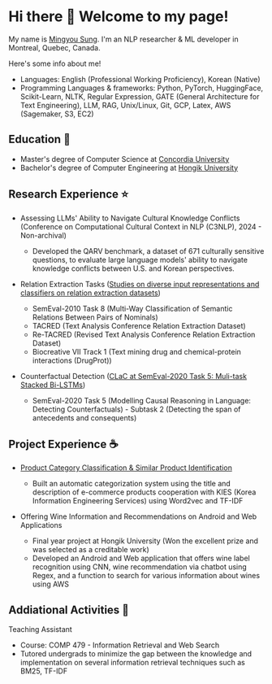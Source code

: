 # Hi there 👋 Welcome to my page!

My name is <a href="http://www.linkedin.com/in/mingyou-sung-0449a0184/">Mingyou Sung</a>. I'm an NLP researcher & ML developer in Montreal, Quebec, Canada.

Here's some info about me! 
- Languages: English (Professional Working Proficiency), Korean (Native)
- Programming Languages & frameworks: Python, PyTorch, HuggingFace, Scikit-Learn, NLTK, Regular Expression, GATE (General Architecture for Text Engineering), LLM, RAG, Unix/Linux, Git, GCP, Latex, AWS (Sagemaker, S3, EC2)

## Education 🏫
- Master's degree of Computer Science at <a href="http://www.concordia.ca/">Concordia University</a>
- Bachelor's degree of Computer Engineering at <a href="https://www.hongik.ac.kr/en/index.do">Hongik University</a>

## Research Experience ⭐
- Assessing LLMs' Ability to Navigate Cultural Knowledge Conflicts (Conference on Computational Cultural Context in NLP (C3NLP), 2024 - Non-archival)
  - Developed the QARV benchmark, a dataset of 671 culturally sensitive questions, to evaluate large language models' ability to navigate knowledge conflicts between U.S. and Korean perspectives.
 
- Relation Extraction Tasks (<a href="http://spectrum.library.concordia.ca/id/eprint/990412/">Studies on diverse input representations and classifiers on relation extraction datasets</a>)
  - SemEval-2010 Task 8 (Multi-Way Classification of Semantic Relations Between Pairs of Nominals)
  - TACRED (Text Analysis Conference Relation Extraction Dataset)
  - Re-TACRED (Revised Text Analysis Conference Relation Extraction Dataset)
  - Biocreative VII Track 1 (Text mining drug and chemical-protein interactions (DrugProt))

- Counterfactual Detection (<a href="http://aclanthology.org/2020.semeval-1.54/">CLaC at SemEval-2020 Task 5: Muli-task Stacked Bi-LSTMs</a>)
  - SemEval-2020 Task 5 (Modelling Causal Reasoning in Language: Detecting Counterfactuals) - Subtask 2
(Detecting the span of antecedents and consequents)

## Project Experience ☕
- <a href="http://iml.hongik.ac.kr/projects.html">Product Category Classification & Similar Product Identification</a>
  - Built an automatic categorization system using the title and description of e-commerce products cooperation with KIES (Korea Information Engineering Services) using Word2vec and TF-IDF

- Offering Wine Information and Recommendations on Android and Web Applications
  - Final year project at Hongik University (Won the excellent prize and was selected as a creditable work)
  - Developed an Android and Web application that offers wine label recognition using CNN, wine
recommendation via chatbot using Regex, and a function to search for various information about wines using AWS

## Addiational Activities 📝
Teaching Assistant
- Course: COMP 479 - Information Retrieval and Web Search
- Tutored undergrads to minimize the gap between the knowledge and implementation on several
information retrieval techniques such as BM25, TF-IDF



